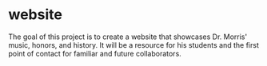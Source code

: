 # website
The goal of this project is to create a website that showcases Dr. Morris' music, honors, and history. It will be a resource for his students and the first point of contact for familiar and future collaborators.
